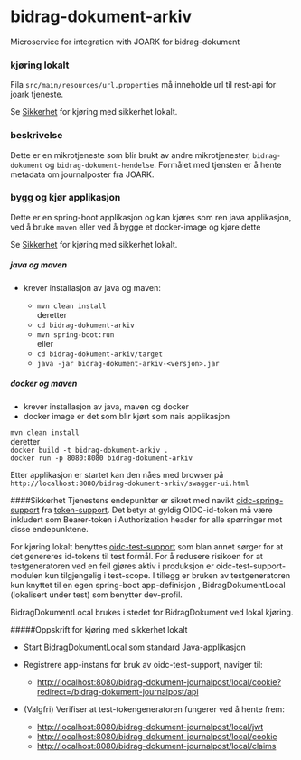 # bidrag-dokument-arkiv
Microservice for integration with JOARK for bidrag-dokument

### kjøring lokalt
Fila `src/main/resources/url.properties` må inneholde url til rest-api for joark tjeneste.

Se [Sikkerhet](#Sikkerhet) for kjøring med sikkerhet lokalt.

### beskrivelse

Dette er en mikrotjeneste som blir brukt av andre mikrotjenester, `bidrag-dokument` og
`bidrag-dokument-hendelse`. Formålet med tjensten er å hente metadata om journalposter fra
JOARK.

### bygg og kjør applikasjon

Dette er en spring-boot applikasjon og kan kjøres som ren java applikasjon, ved å
bruke `maven` eller ved å bygge et docker-image og kjøre dette 

Se [Sikkerhet](#Sikkerhet) for kjøring med sikkerhet lokalt.

##### java og maven
* krever installasjon av java og maven:

  * `mvn clean install`<br>
    deretter
  * `cd bidrag-dokument-arkiv`
  * `mvn spring-boot:run`<br>
     eller
  * `cd bidrag-dokument-arkiv/target`<br>
  * `java -jar bidrag-dokument-arkiv-<versjon>.jar`

##### docker og maven
* krever installasjon av java, maven og docker
* docker image er det som blir kjørt som nais applikasjon

`mvn clean install`<br>
deretter<br>
`docker build -t bidrag-dokument-arkiv .`<br>
`docker run -p 8080:8080 bidrag-dokument-arkiv`

Etter applikasjon er startet kan den nåes med browser på
`http://localhost:8080/bidrag-dokument-arkiv/swagger-ui.html`

####Sikkerhet
Tjenestens endepunkter er sikret med navikt [oidc-spring-support](https://github.com/navikt/token-support/tree/master/oidc-spring-support)
fra [token-support](https://github.com/navikt/token-support). Det betyr at gyldig OIDC-id-token må være inkludert som Bearer-token i Authorization 
header for alle spørringer mot disse endepunktene. 

For kjøring lokalt benyttes [oidc-test-support](https://github.com/navikt/token-support/tree/master/oidc-test-support) som blan annet sørger for
at det genereres id-tokens til test formål. For å redusere risikoen for at testgeneratoren ved en feil gjøres aktiv i produksjon er 
oidc-test-support-modulen kun tilgjengelig i test-scope. I tillegg er bruken av testgeneratoren kun knyttet til en egen spring-boot app-definisjon
, BidragDokumentLocal (lokalisert under test) som benytter dev-profil.

BidragDokumentLocal brukes i stedet for BidragDokument ved lokal kjøring.

#####Oppskrift for kjøring med sikkerhet lokalt
 - Start BidragDokumentLocal som standard Java-applikasjon
 
 - Registrere app-instans for bruk av oidc-test-support, naviger til:<br> 
 	 - [http://localhost:8080/bidrag-dokument-journalpost/local/cookie?redirect=/bidrag-dokument-journalpost/api](http://localhost:8080/bidrag-dokument-journalpost/local/cookie?redirect=/bidrag-dokument-journalpost/api)
 	 
 - (Valgfri) Verifiser at test-tokengeneratoren fungerer ved å hente frem:<br>
 	 - [http://localhost:8080/bidrag-dokument-journalpost/local/jwt](http://localhost:8080/bidrag-dokument-journalpost/local/jwt)<br> 	  	
 	 - [http://localhost:8080/bidrag-dokument-journalpost/local/cookie](http://localhost:8080/bidrag-dokument-journalpost/local/cookie)<br> 	  	 
  	 - [http://localhost:8080/bidrag-dokument-journalpost/local/claims](http://localhost:8080/bidrag-dokument-journalpost/local/claims)<br>
  
